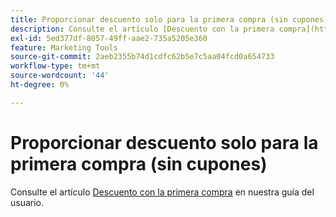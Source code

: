 ```yaml
---
title: Proporcionar descuento solo para la primera compra (sin cupones)
description: Consulte el artículo [Descuento con la primera compra](https://experienceleague.adobe.com/en/docs/commerce-admin/marketing/promotions/cart-rules/price-rule-discount-first-purchase) en nuestra guía del usuario.
exl-id: 5ed377df-8057-49ff-aae2-735a5205e360
feature: Marketing Tools
source-git-commit: 2aeb2355b74d1cdfc62b5e7c5aa04fcd0a654733
workflow-type: tm+mt
source-wordcount: '44'
ht-degree: 0%

---
```


# Proporcionar descuento solo para la primera compra (sin cupones)

Consulte el artículo [Descuento con la primera compra](https://experienceleague.adobe.com/en/docs/commerce-admin/marketing/promotions/cart-rules/price-rule-discount-first-purchase) en nuestra guía del usuario.
